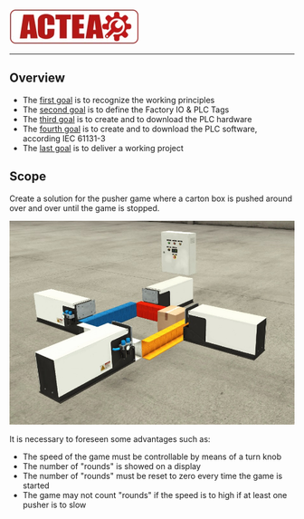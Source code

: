 
![ACTEA](../Logo_ACTEA_2.jpg)
_____________________________________
## Overview
-   The [first goal](Ex03/Subchapter04_01.md) is to recognize the working principles
-   The [second goal](Ex03/Subchapter04_02.md) is to define the Factory IO & PLC Tags
-   The [third goal](Ex03/Subchapter04_03.md) is to create and to download the PLC hardware
-   The [fourth goal](Ex03/Subchapter04_04.md) is to create and to download the PLC software, according IEC 61131-3
-   The [last goal](Ex03/Subchapter04_05.md) is to deliver a working project

## Scope
Create a solution for the pusher game where a carton box is pushed around over and over until the game is stopped.

![The Pusher Game](../Ex03/Images/The_Pusher_Game.jpg)

It is necessary to foreseen some advantages such as:
-  The speed of the game must be controllable by means of a turn knob
-  The number of "rounds" is showed on a display
-  The number of "rounds" must be reset to zero every time the game is started
-  The game may not count "rounds" if the speed is to high if at least one pusher is to slow
